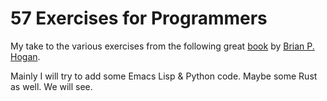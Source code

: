 # 57 Exercises for Programmers

My take to the various exercises from the following great [book](https://pragprog.com/book/bhwb/exercises-for-programmers) by [Brian P. Hogan](http://bphogan.com/).

Mainly I will try to add some Emacs Lisp & Python code. Maybe some Rust as well. We will see.
